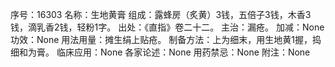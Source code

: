 序号：16303
名称：生地黄膏
组成：露蜂房（炙黄）3钱，五倍子3钱，木香3钱，滴乳香2钱，轻粉1字。
出处：《直指》卷二十二。
主治：漏疮。
加减：None
功效：None
用法用量：摊生绢上贴疮。
制备方法：上为细末，用生地黄1握，捣细和为膏。
临床应用：None
各家论述：None
用药禁忌：None
附注：None
